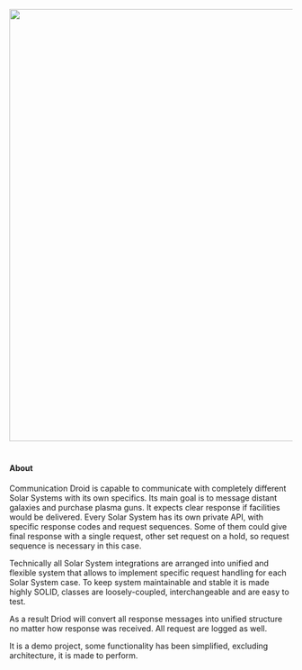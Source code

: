 <p align="center"><img src="https://res.cloudinary.com/drmyhljip/image/upload/v1577280944/title_img_xcupaz.svg" width="768"></p>

#
#### About

Communication Droid is capable to communicate with completely different Solar Systems with its own specifics. 
Its main goal is to message distant galaxies and purchase plasma guns. It expects clear response if facilities would be delivered. 
Every Solar System has its own private API, with specific response codes and request sequences.
Some of them could give final response with a single request, other set request on a hold, so request sequence is necessary in this case. 

Technically all Solar System integrations are arranged into unified and flexible system that allows to implement specific request handling for each Solar System case.
To keep system maintainable and stable it is made highly SOLID, classes are loosely-coupled, interchangeable and are easy to test. 

As a result Driod will convert all response messages into unified structure no matter how response was received. All request are logged as well. 

It is a demo project, some functionality has been simplified, excluding architecture, it is made to perform.  
   